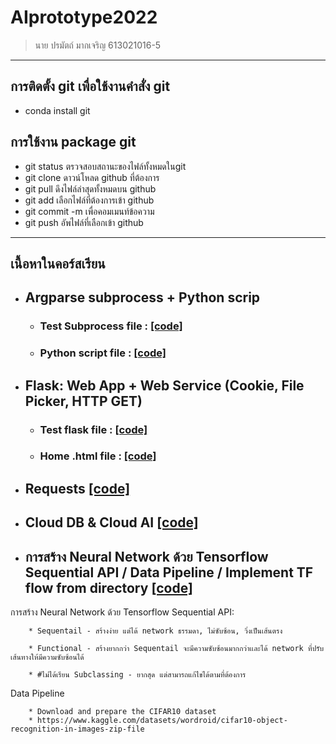 # AIprototype2022 
> นาย ปรมัตถ์ มากเจริญ 613021016-5
-------------------------------
## การติดตั้ง git เพื่อใช้งานคำสั่ง git
   * conda install git

## การใช้งาน package git
   * git status    ตรวจสอบสถานะของไฟล์ทั้งหมดในgit
   * git clone     ดาวน์โหลด github ที่ต้องการ
   * git pull      ดึงไฟล์ล่าสุดทั้งหมดบน github 
   * git add       เลือกไฟล์ที่ต้องการเข้า github
   * git commit -m เพื่อคอมเมนท์ข้อความ
   * git push      อัพไฟล์ที่เลือกเข้า github
--------------------------------
## เนื้อหาในคอร์สเรียน
* ## Argparse subprocess + Python scrip
  * ### Test Subprocess file : [[code]](https://github.com/tanpharamut/AIprototype2022/blob/main/testsubprocess.py)
  * ### Python script file : [[code]](https://github.com/tanpharamut/AIprototype2022/blob/main/pyhon_script_101.py)

* ## Flask: Web App + Web Service (Cookie, File Picker, HTTP GET)
  * ### Test flask file : [[code]](https://github.com/tanpharamut/AIprototype2022/blob/main/testflask.py)
  * ### Home .html file : [[code]](https://github.com/tanpharamut/AIprototype2022/blob/main/templates/home.html)
* ## Requests [[code]](https://github.com/tanpharamut/AIprototype2022/blob/main/postrequests.py)

* ## Cloud DB & Cloud AI [[code]](https://github.com/tanpharamut/AIprototype2022/blob/main/Cloud_DB_and_AI.ipynb)

* ## การสร้าง Neural Network ด้วย Tensorflow Sequential API / Data Pipeline / Implement TF flow from directory [[code]](https://github.com/tanpharamut/AIprototype2022/blob/main/Tensorflow_(network).ipynb)
 การสร้าง Neural Network ด้วย Tensorflow Sequential API:
        
        * Sequentail - สร้างง่าย แต่ได้ network ธรรมดา, ไม่ซับซ้อน, วิ่งเป็นเส้นตรง
        
        * Functional - สร้างยากกว่า Sequentail จะมีความซับซ้อนมากกว่าเเละได้ network ที่ปรับเส้นทางให้มีความซับซ้อนได้
        
        * #ไม่ได้เรียน Subclassing - ยากสุด แต่สามารถแก้ไขได้ตามที่ต้องการ 

Data Pipeline
        
        * Download and prepare the CIFAR10 dataset
        * https://www.kaggle.com/datasets/wordroid/cifar10-object-recognition-in-images-zip-file
        
        

          
          
          
          
          
